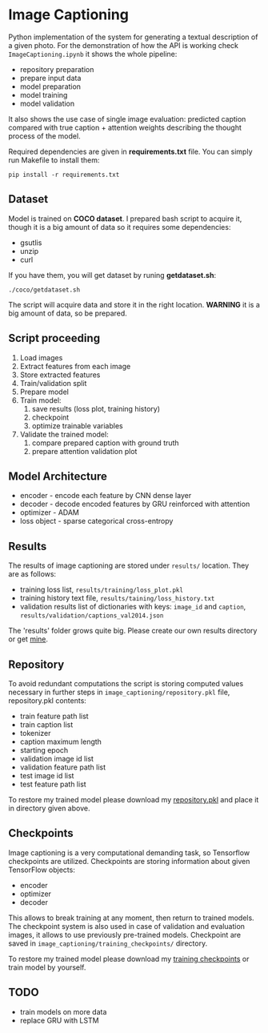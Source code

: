 # Image Captioning
Python implementation of the system for generating a textual description of a given photo. For the demonstration of how the API is working check `ImageCaptioning.ipynb` it shows the whole pipeline:
* repository preparation
* prepare input data
* model preparation
* model training
* model validation

It also shows the use case of single image evaluation: predicted caption compared with true caption + attention weights describing the thought process of the model.  

Required dependencies are given in **requirements.txt** file. You can simply run Makefile to install them:

`pip install -r requirements.txt`

## Dataset
Model is trained on **COCO dataset**. I prepared bash script to acquire it, though it is a big amount of data so it requires some dependencies:
* gsutlis
* unzip
* curl

If you have them, you will get dataset by runing **getdataset.sh**: 

`./coco/getdataset.sh`

The script will acquire data and store it in the right location. **WARNING** it is a big amount of data, so be prepared. 

## Script proceeding 
1. Load images
1. Extract features from each image
1. Store extracted features
1. Train/validation split
1. Prepare model 
1. Train model:
	1. save results (loss plot, training history)
	1. checkpoint
	1. optimize trainable variables
1. Validate the trained model:
	1. compare prepared caption with ground truth
	1. prepare attention validation plot

## Model Architecture
* encoder - encode each feature by CNN dense layer
* decoder - decode encoded features by GRU reinforced with attention
* optimizer - ADAM
* loss object - sparse categorical cross-entropy 

## Results
The results of image captioning are stored under `results/` location. They are as follows:
* training loss list, `results/training/loss_plot.pkl`
* training history text file, `results/taining/loss_history.txt`
* validation results list of dictionaries with keys: `image_id` and `caption`,  `results/validation/captions_val2014.json`

The 'results' folder grows quite big. Please create our own results directory or get [mine](https://drive.google.com/file/d/18tvO624PcunwY_cXcLv9pvFVfqFWnr6y/view?usp=sharing).

## Repository
To avoid redundant computations the script is storing computed values necessary in further steps in `image_captioning/repository.pkl` file, repository.pkl contents:
* train feature path list
* train caption list
* tokenizer
* caption maximum length
* starting epoch
* validation image id list
* validation feature path list
* test image id list
* test feature path list

To restore my trained model please download my [repository.pkl](https://drive.google.com/file/d/1HqTEBzQpdNxd9SaFND1I9PWDyI0FT0fg/view?usp=sharing) and place it in directory given above.

## Checkpoints
Image captioning is a very computational demanding task, so Tensorflow checkpoints are utilized. Checkpoints are storing information about given TensorFlow objects:
* encoder
* optimizer
* decoder

This allows to break training at any moment, then return to trained models. The checkpoint system is also used in case of validation and evaluation images, it allows to use previously pre-trained models. Checkpoint are saved in `image_captioning/training_checkpoints/` directory.

To restore my trained model please download my [training checkpoints](https://drive.google.com/file/d/1JpliPfNLet-FjHtAz8JNxPd6ELK7Sz-Y/view?usp=sharing) or train model by yourself.

## TODO
* train models on more data
* replace GRU with LSTM
